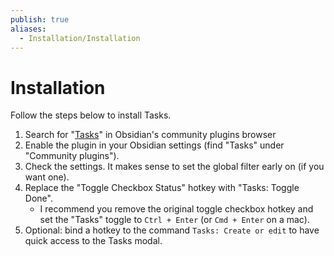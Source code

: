 ```yaml
---
publish: true
aliases:
  - Installation/Installation
---
```


# Installation

Follow the steps below to install Tasks.

1. Search for "[Tasks](https://obsidian.md/plugins?id=obsidian-tasks-plugin)" in Obsidian's community plugins browser
2. Enable the plugin in your Obsidian settings (find "Tasks" under "Community plugins").
3. Check the settings. It makes sense to set the global filter early on (if you want one).
4. Replace the "Toggle Checkbox Status" hotkey with "Tasks: Toggle Done".
    - I recommend you remove the original toggle checkbox hotkey and set the "Tasks" toggle to `Ctrl + Enter` (or `Cmd + Enter` on a mac).
5. Optional: bind a hotkey to the command `Tasks: Create or edit` to have quick access to the Tasks modal.
